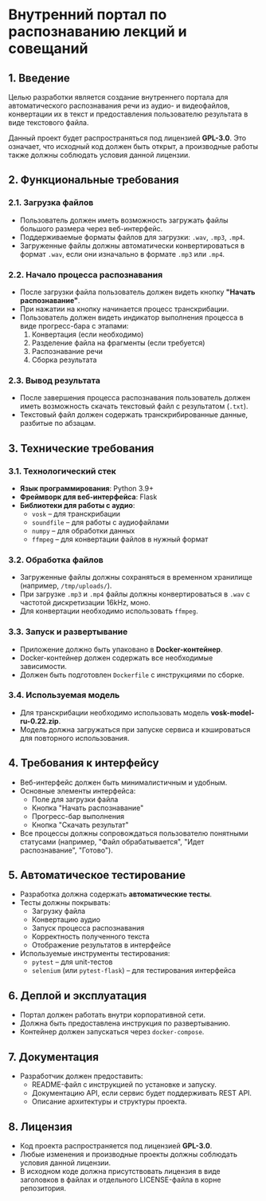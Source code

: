 # Внутренний портал по распознаванию лекций и совещаний

## 1. Введение

Целью разработки является создание внутреннего портала для автоматического распознавания речи из аудио- и видеофайлов, конвертации их в текст и предоставления пользователю результата в виде текстового файла.

Данный проект будет распространяться под лицензией **GPL-3.0**. Это означает, что исходный код должен быть открыт, а производные работы также должны соблюдать условия данной лицензии.

## 2. Функциональные требования

### 2.1. Загрузка файлов

- Пользователь должен иметь возможность загружать файлы большого размера через веб-интерфейс.
- Поддерживаемые форматы файлов для загрузки: `.wav`, `.mp3`, `.mp4`.
- Загруженные файлы должны автоматически конвертироваться в формат `.wav`, если они изначально в формате `.mp3` или `.mp4`.

### 2.2. Начало процесса распознавания

- После загрузки файла пользователь должен видеть кнопку **"Начать распознавание"**.
- При нажатии на кнопку начинается процесс транскрибации.
- Пользователь должен видеть индикатор выполнения процесса в виде прогресс-бара с этапами:
  1. Конвертация (если необходимо)
  2. Разделение файла на фрагменты (если требуется)
  3. Распознавание речи
  4. Сборка результата

### 2.3. Вывод результата

- После завершения процесса распознавания пользователь должен иметь возможность скачать текстовый файл с результатом (`.txt`).
- Текстовый файл должен содержать транскрибированные данные, разбитые по абзацам.

## 3. Технические требования

### 3.1. Технологический стек

- **Язык программирования**: Python 3.9+
- **Фреймворк для веб-интерфейса**: Flask
- **Библиотеки для работы с аудио**:
  - `vosk` – для транскрибации
  - `soundfile` – для работы с аудиофайлами
  - `numpy` – для обработки данных
  - `ffmpeg` – для конвертации файлов в нужный формат

### 3.2. Обработка файлов

- Загруженные файлы должны сохраняться в временном хранилище (например, `/tmp/uploads/`).
- При загрузке `.mp3` и `.mp4` файлы должны конвертироваться в `.wav` с частотой дискретизации 16kHz, моно.
- Для конвертации необходимо использовать `ffmpeg`.

### 3.3. Запуск и развертывание

- Приложение должно быть упаковано в **Docker-контейнер**.
- Docker-контейнер должен содержать все необходимые зависимости.
- Должен быть подготовлен `Dockerfile` с инструкциями по сборке.

### 3.4. Используемая модель

- Для транскрибации необходимо использовать модель **vosk-model-ru-0.22.zip**.
- Модель должна загружаться при запуске сервиса и кэшироваться для повторного использования.

## 4. Требования к интерфейсу

- Веб-интерфейс должен быть минималистичным и удобным.
- Основные элементы интерфейса:
  - Поле для загрузки файла
  - Кнопка "Начать распознавание"
  - Прогресс-бар выполнения
  - Кнопка "Скачать результат"
- Все процессы должны сопровождаться пользователю понятными статусами (например, "Файл обрабатывается", "Идет распознавание", "Готово").

## 5. Автоматическое тестирование

- Разработка должна содержать **автоматические тесты**.
- Тесты должны покрывать:
  - Загрузку файла
  - Конвертацию аудио
  - Запуск процесса распознавания
  - Корректность полученного текста
  - Отображение результатов в интерфейсе
- Используемые инструменты тестирования:
  - `pytest` – для unit-тестов
  - `selenium` (или `pytest-flask`) – для тестирования интерфейса

## 6. Деплой и эксплуатация

- Портал должен работать внутри корпоративной сети.
- Должна быть предоставлена инструкция по развертыванию.
- Контейнер должен запускаться через `docker-compose`.

## 7. Документация

- Разработчик должен предоставить:
  - README-файл с инструкцией по установке и запуску.
  - Документацию API, если сервис будет поддерживать REST API.
  - Описание архитектуры и структуры проекта.

## 8. Лицензия

- Код проекта распространяется под лицензией **GPL-3.0**.
- Любые изменения и производные проекты должны соблюдать условия данной лицензии.
- В исходном коде должна присутствовать лицензия в виде заголовков в файлах и отдельного LICENSE-файла в корне репозитория.

